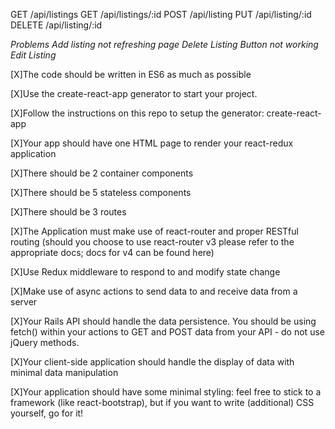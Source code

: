

GET /api/listings
GET /api/listings/:id
POST /api/listing
PUT /api/listing/:id
DELETE /api/listing/:id

*Problems*
*Add listing not refreshing page*
*Delete Listing Button not working*
*Edit Listing*

[X]The code should be written in ES6 as much as possible

[X]Use the create-react-app generator to start your project.

[X]Follow the instructions on this repo to setup the generator: create-react-app

[X]Your app should have one HTML page to render your react-redux application

[X]There should be 2 container components

[X]There should be 5 stateless components

[X]There should be 3 routes

[X]The Application must make use of react-router and proper RESTful routing (should you choose to use react-router v3 please refer to the appropriate docs; docs for v4 can be found here)

[X]Use Redux middleware to respond to and modify state change

[X]Make use of async actions to send data to and receive data from a server

[X]Your Rails API should handle the data persistence. You should be using fetch() within your actions to GET and POST data from your API - do not use jQuery methods.

[X]Your client-side application should handle the display of data with minimal data manipulation

[X]Your application should have some minimal styling: feel free to stick to a framework (like react-bootstrap), but if you want to write (additional) CSS yourself, go for it!
